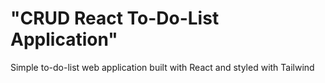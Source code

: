 # "CRUD React To-Do-List Application"

Simple to-do-list web application built with React and styled with Tailwind